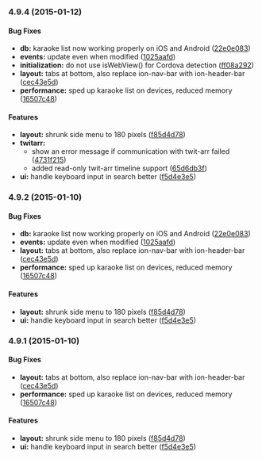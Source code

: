 ### 4.9.4 (2015-01-12)


#### Bug Fixes

* **db:** karaoke list now working properly on iOS and Android ([22e0e083](./commit/22e0e08305eaafb947269f9ad140499962c2f738))
* **events:** update even when modified ([1025aafd](./commit/1025aafd24cee84b625a59c56e10b40e1f8bc283))
* **initialization:** do not use isWebView() for Cordova detection ([ff08a292](./commit/ff08a29214e3534571884f4823e81e0e365b7d09))
* **layout:** tabs at bottom, also replace ion-nav-bar with ion-header-bar ([cec43e5d](./commit/cec43e5d1905b6a580eb8b9a33d69252fc05f243))
* **performance:** sped up karaoke list on devices, reduced memory ([16507c48](./commit/16507c484eda93372c575de251d9c6faf4504a91))


#### Features

* **layout:** shrunk side menu to 180 pixels ([f85d4d78](./commit/f85d4d78d68a24db5b19d4daadb23672d2d0e80d))
* **twitarr:**
  * show an error message if communication with twit-arr failed ([4731f215](./commit/4731f215698cced12326d1df1b75fee4540a3207))
  * added read-only twit-arr timeline support ([65d6db3f](./commit/65d6db3f494f1511f3dfd24f070ec6bc97176de0))
* **ui:** handle keyboard input in search better ([f5d4e3e5](./commit/f5d4e3e58a6573318fe6e1a121cbc0d3b0ee8e25))


### 4.9.2 (2015-01-10)


#### Bug Fixes

* **db:** karaoke list now working properly on iOS and Android ([22e0e083](./commit/22e0e08305eaafb947269f9ad140499962c2f738))
* **events:** update even when modified ([1025aafd](./commit/1025aafd24cee84b625a59c56e10b40e1f8bc283))
* **layout:** tabs at bottom, also replace ion-nav-bar with ion-header-bar ([cec43e5d](./commit/cec43e5d1905b6a580eb8b9a33d69252fc05f243))
* **performance:** sped up karaoke list on devices, reduced memory ([16507c48](./commit/16507c484eda93372c575de251d9c6faf4504a91))


#### Features

* **layout:** shrunk side menu to 180 pixels ([f85d4d78](./commit/f85d4d78d68a24db5b19d4daadb23672d2d0e80d))
* **ui:** handle keyboard input in search better ([f5d4e3e5](./commit/f5d4e3e58a6573318fe6e1a121cbc0d3b0ee8e25))


### 4.9.1 (2015-01-10)


#### Bug Fixes

* **layout:** tabs at bottom, also replace ion-nav-bar with ion-header-bar ([cec43e5d](./commit/cec43e5d1905b6a580eb8b9a33d69252fc05f243))
* **performance:** sped up karaoke list on devices, reduced memory ([16507c48](./commit/16507c484eda93372c575de251d9c6faf4504a91))


#### Features

* **layout:** shrunk side menu to 180 pixels ([f85d4d78](./commit/f85d4d78d68a24db5b19d4daadb23672d2d0e80d))
* **ui:** handle keyboard input in search better ([f5d4e3e5](./commit/f5d4e3e58a6573318fe6e1a121cbc0d3b0ee8e25))

